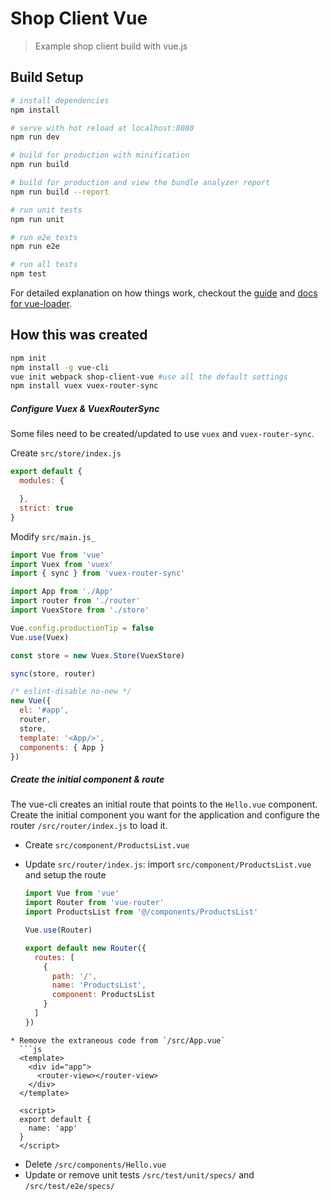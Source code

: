 # Shop Client Vue

> Example shop client build with vue.js

## Build Setup

``` bash
# install dependencies
npm install

# serve with hot reload at localhost:8080
npm run dev

# build for production with minification
npm run build

# build for production and view the bundle analyzer report
npm run build --report

# run unit tests
npm run unit

# run e2e tests
npm run e2e

# run all tests
npm test
```

For detailed explanation on how things work, checkout the [guide](http://vuejs-templates.github.io/webpack/) and [docs for vue-loader](http://vuejs.github.io/vue-loader).

## How this was created
```bash
npm init
npm install -g vue-cli
vue init webpack shop-client-vue #use all the default settings
npm install vuex vuex-router-sync
```

##### Configure Vuex & VuexRouterSync
Some files need to be created/updated to use `vuex` and `vuex-router-sync`.

Create `src/store/index.js`
```js
export default {
  modules: {

  },
  strict: true
}
```

Modify `src/main.js_`
```js
import Vue from 'vue'
import Vuex from 'vuex'
import { sync } from 'vuex-router-sync'

import App from './App'
import router from './router'
import VuexStore from './store'

Vue.config.productionTip = false
Vue.use(Vuex)

const store = new Vuex.Store(VuexStore)

sync(store, router)

/* eslint-disable no-new */
new Vue({
  el: '#app',
  router,
  store,
  template: '<App/>',
  components: { App }
})
```

##### Create the initial component & route
The vue-cli creates an initial route that points to the `Hello.vue` component.  Create the initial component you want for the application and configure the router `/src/router/index.js` to load it.

* Create `src/component/ProductsList.vue`
* Update `src/router/index.js`: import `src/component/ProductsList.vue` and setup the route

  ```js
  import Vue from 'vue'
  import Router from 'vue-router'
  import ProductsList from '@/components/ProductsList'

  Vue.use(Router)

  export default new Router({
    routes: [
      {
        path: '/',
        name: 'ProductsList',
        component: ProductsList
      }
    ]
  })
```
* Remove the extraneous code from `/src/App.vue`
  ```js
  <template>
    <div id="app">
      <router-view></router-view>
    </div>
  </template>

  <script>
  export default {
    name: 'app'
  }
  </script>
  ```
* Delete `/src/components/Hello.vue`
* Update or remove unit tests `/src/test/unit/specs/` and `/src/test/e2e/specs/`
